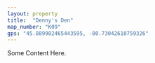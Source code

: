 ```yaml
---
layout: property
title:  "Denny's Den"
map_number: "K09"
gps: "45.889982465443595, -80.73042610759326"
---
```


Some Content Here.
